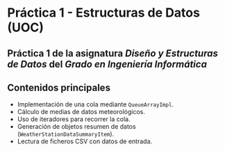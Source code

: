 # Práctica 1 - Estructuras de Datos (UOC)

Práctica 1 de la asignatura *Diseño y Estructuras de Datos* del *Grado en Ingeniería Informática*
---

## Contenidos principales

- Implementación de una cola mediante `QueueArrayImpl`.
- Cálculo de medias de datos meteorológicos.
- Uso de iteradores para recorrer la cola.
- Generación de objetos resumen de datos (`WeatherStationDataSummaryItem`).
- Lectura de ficheros CSV con datos de entrada.
